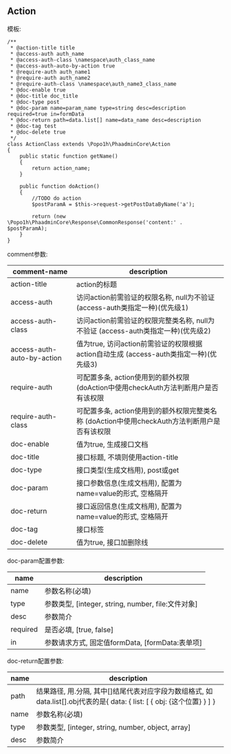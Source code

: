 ## Action ##
模板:

    /**
     * @action-title title
     * @access-auth auth_name
     * @access-auth-class \namespace\auth_class_name
     * @access-auth-auto-by-action true
     * @require-auth auth_name1
     * @require-auth auth_name2
     * @require-auth-class \namespace\auth_name3_class_name
     * @doc-enable true
     * @doc-title doc_title
     * @doc-type post
     * @doc-param name=param_name type=string desc=description required=true in=formData
     * @doc-return path=data.list[] name=data_name desc=description
     * @doc-tag test
     * @doc-delete true
     */
    class ActionClass extends \Popo1h\PhaadminCore\Action
    {
        public static function getName()
        {
            return action_name;
        }
        
        public function doAction()
        {
            //TODO do action
            $postParamA = $this->request->getPostDataByName('a');
            
            return (new \Popo1h\PhaadminCore\Response\CommonResponse('content:' . $postParamA);
        }
    }

comment参数:

| comment-name | description |
|--------------|-------------|
| action-title | action的标题 |
| access-auth  | 访问action前需验证的权限名称, null为不验证 (access-auth类指定一种)(优先级1) |
| access-auth-class | 访问action前需验证的权限完整类名称, null为不验证 (access-auth类指定一种)(优先级2) |
| access-auth-auto-by-action | 值为true, 访问action前需验证的权限根据action自动生成 (access-auth类指定一种)(优先级3) |
| require-auth | 可配置多条, action使用到的额外权限 (doAction中使用checkAuth方法判断用户是否有该权限 |
| require-auth-class | 可配置多条, action使用到的额外权限完整类名称 (doAction中使用checkAuth方法判断用户是否有该权限 |
| doc-enable | 值为true, 生成接口文档 |
| doc-title | 接口标题, 不填则使用action-title |
| doc-type | 接口类型(生成文档用), post或get |
| doc-param | 接口参数信息(生成文档用), 配置为name=value的形式, 空格隔开 |
| doc-return | 接口返回信息(生成文档用), 配置为name=value的形式, 空格隔开 |
| doc-tag | 接口标签 |
| doc-delete | 值为true, 接口加删除线 |

doc-param配置参数:

| name | description |
|------|-------------|
| name | 参数名称(必填) |
| type | 参数类型, [integer, string, number, file:文件对象] |
| desc | 参数简介 |
| required | 是否必填, [true, false] |
| in   | 参数请求方式, 固定值formData, [formData:表单项] |

doc-return配置参数:

| name | description |
|------|-------------|
| path | 结果路径, 用.分隔, 其中[]结尾代表对应字段为数组格式, 如data.list[].obj代表的是{ data: { list: [ { obj: {这个位置} } ] } |
| name | 参数名称(必填) |
| type | 参数类型, [integer, string, number, object, array] |
| desc | 参数简介 |

